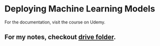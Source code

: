 # Deploying Machine Learning Models
For the documentation, visit the course on Udemy.

## For my notes, checkout [drive folder](https://drive.google.com/drive/u/0/folders/1vqj5EcCvl6EWwrJOYHUEEuosZ9gJ7XHa).

